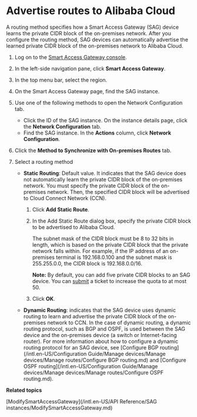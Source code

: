 # Advertise routes to Alibaba Cloud

A routing method specifies how a Smart Access Gateway \(SAG\) device learns the private CIDR block of the on-premises network. After you configure the routing method, SAG devices can automatically advertise the learned private CIDR block of the on-premises network to Alibaba Cloud.

1.  Log on to the [Smart Access Gateway console](https://smartag.console.aliyun.com).

2.  In the left-side navigation pane, click **Smart Access Gateway**.

3.  In the top menu bar, select the region.

4.  On the Smart Access Gateway page, find the SAG instance.

5.  Use one of the following methods to open the Network Configuration tab.

    -   Click the ID of the SAG instance. On the instance details page, click the **Network Configuration** tab.
    -   Find the SAG instance. In the **Actions** column, click **Network Configuration**.
6.  Click the **Method to Synchronize with On-premises Routes** tab.

7.  Select a routing method

    -   **Static Routing**: Default value. It indicates that the SAG device does not automatically learn the private CIDR block of the on-premises network. You must specify the private CIDR block of the on-premises network. Then, the specified CIDR block will be advertised to Cloud Connect Network \(CCN\).
        1.  Click **Add Static Route**.
        2.  In the Add Static Route dialog box, specify the private CIDR block to be advertised to Alibaba Cloud.

            The subnet mask of the CIDR block must be 8 to 32 bits in length, which is based on the private CIDR block that the private network falls within. For example, if the IP address of an on-premises terminal is 192.168.0.100 and the subnet mask is 255.255.0.0, the CIDR block is 192.168.0.0/16.

            **Note:** By default, you can add five private CIDR blocks to an SAG device. You can [submit](https://workorder-intl.console.aliyun.com/?spm=5176.15120809.nav-right.dticket.130266ebEB92in#/ticket/add/?productId=1308) a ticket to increase the quota to at most 50.

        3.  Click **OK**.
    -   **Dynamic Routing**: indicates that the SAG device uses dynamic routing to learn and advertise the private CIDR block of the on-premises network to CCN. In the case of dynamic routing, a dynamic routing protocol, such as BGP and OSPF, is used between the SAG device and the on-premises device \(a switch or Internet-facing router\). For more information about how to configure a dynamic routing protocol for an SAG device, see [Configure BGP routing](/intl.en-US/Configuration Guide/Manage devices/Manage devices/Manage routes/Configure BGP routing.md) and [Configure OSPF routing](/intl.en-US/Configuration Guide/Manage devices/Manage devices/Manage routes/Configure OSPF routing.md).

**Related topics**  


[ModifySmartAccessGateway](/intl.en-US/API Reference/SAG instances/ModifySmartAccessGateway.md)

